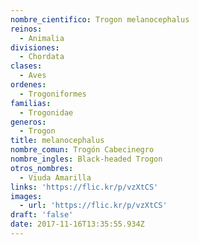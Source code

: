 ```yaml
---
nombre_cientifico: Trogon melanocephalus
reinos:
  - Animalia
divisiones:
  - Chordata
clases:
  - Aves
ordenes:
  - Trogoniformes
familias:
  - Trogonidae
generos:
  - Trogon
title: melanocephalus
nombre_comun: Trogón Cabecinegro
nombre_ingles: Black-headed Trogon
otros_nombres:
  - Viuda Amarilla
links: 'https://flic.kr/p/vzXtCS'
images:
  - url: 'https://flic.kr/p/vzXtCS'
draft: 'false'
date: 2017-11-16T13:35:55.934Z
---
```


